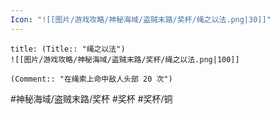 ```yaml
---
Icon: "![[图片/游戏攻略/神秘海域/盗贼末路/奖杯/绳之以法.png|30]]"
---
```

```ad-common-bronze-trophy
title: (Title:: "绳之以法")
![[图片/游戏攻略/神秘海域/盗贼末路/奖杯/绳之以法.png|100]]

(Comment:: "在绳索上命中敌人头部 20 次")
```

#神秘海域/盗贼末路/奖杯 #奖杯 #奖杯/铜
